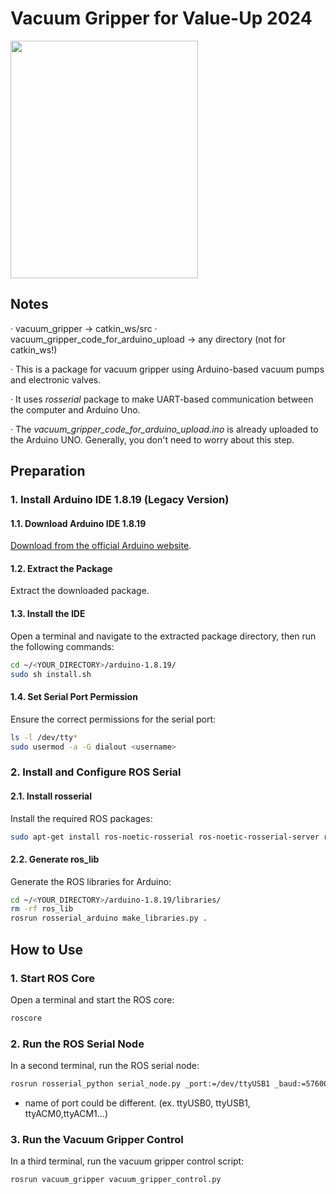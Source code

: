 # Vacuum Gripper for Value-Up 2024
<img src= "https://github.com/user-attachments/assets/05ab714e-d31a-4fed-9c38-53d1a6a998bf" width="300" height="380" /> 


## Notes
· vacuum_gripper -> catkin_ws/src
· vacuum_gripper_code_for_arduino_upload -> any directory (not for catkin_ws!)


· This is a package for vacuum gripper using Arduino-based vacuum pumps and electronic valves.

· It uses _rosserial_ package to make UART-based communication between the computer and Arduino Uno.

· The _vacuum_gripper_code_for_arduino_upload.ino_ is already uploaded to the Arduino UNO. Generally, you don't need to worry about this step.


## Preparation

### 1. Install Arduino IDE 1.8.19 (Legacy Version)

#### 1.1. Download Arduino IDE 1.8.19
[Download from the official Arduino website](https://www.arduino.cc/en/software).

#### 1.2. Extract the Package
Extract the downloaded package.

#### 1.3. Install the IDE
Open a terminal and navigate to the extracted package directory, then run the following commands:
```sh
cd ~/<YOUR_DIRECTORY>/arduino-1.8.19/
sudo sh install.sh
```

#### 1.4. Set Serial Port Permission
Ensure the correct permissions for the serial port:
```sh
ls -l /dev/tty*
sudo usermod -a -G dialout <username>
```
### 2. Install and Configure ROS Serial

#### 2.1. Install rosserial
Install the required ROS packages:
```sh
sudo apt-get install ros-noetic-rosserial ros-noetic-rosserial-server ros-noetic-rosserial-arduino
```
#### 2.2. Generate ros_lib
Generate the ROS libraries for Arduino:
```sh
cd ~/<YOUR_DIRECTORY>/arduino-1.8.19/libraries/
rm -rf ros_lib
rosrun rosserial_arduino make_libraries.py .
```
## How to Use
### 1. Start ROS Core
Open a terminal and start the ROS core:
```sh
roscore
```

### 2. Run the ROS Serial Node
In a second terminal, run the ROS serial node:
```sh
rosrun rosserial_python serial_node.py _port:=/dev/ttyUSB1 _baud:=57600
```
* name of port could be different. (ex. ttyUSB0, ttyUSB1, ttyACM0,ttyACM1...)

### 3. Run the Vacuum Gripper Control
In a third terminal, run the vacuum gripper control script:
```sh
rosrun vacuum_gripper vacuum_gripper_control.py
```

